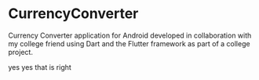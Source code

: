 # CurrencyConverter
Currency Converter application for Android developed in collaboration with my college friend using Dart and the Flutter framework as part of a college project.

yes yes that is right

